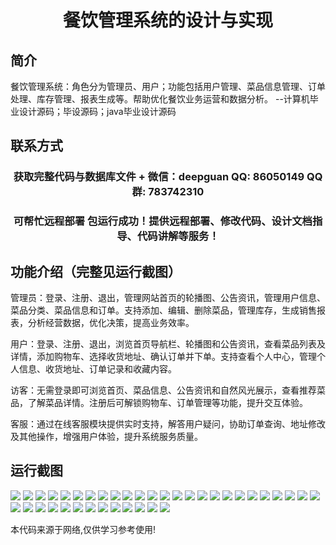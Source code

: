 <p><h1 align="center">餐饮管理系统的设计与实现</h1></p>

## 简介
餐饮管理系统：角色分为管理员、用户；功能包括用户管理、菜品信息管理、订单处理、库存管理、报表生成等。帮助优化餐饮业务运营和数据分析。    --计算机毕业设计源码；毕设源码；java毕业设计源码


## 联系方式
<p><h3 align="center">获取完整代码与数据库文件 + 微信：deepguan QQ: 86050149 QQ群: 783742310</h3></p>
<p><h3 align="center">可帮忙远程部署 包运行成功！提供远程部署、修改代码、设计文档指导、代码讲解等服务！</h3></p>

## 功能介绍（完整见运行截图）
管理员：登录、注册、退出，管理网站首页的轮播图、公告资讯，管理用户信息、菜品分类、菜品信息和订单。支持添加、编辑、删除菜品，管理库存，生成销售报表，分析经营数据，优化决策，提高业务效率。

用户：登录、注册、退出，浏览首页导航栏、轮播图和公告资讯，查看菜品列表及详情，添加购物车、选择收货地址、确认订单并下单。支持查看个人中心，管理个人信息、收货地址、订单记录和收藏内容。

访客：无需登录即可浏览首页、菜品信息、公告资讯和自然风光展示，查看推荐菜品，了解菜品详情。注册后可解锁购物车、订单管理等功能，提升交互体验。

客服：通过在线客服模块提供实时支持，解答用户疑问，协助订单查询、地址修改及其他操作，增强用户体验，提升系统服务质量。


## 运行截图
![](img/001.jpg)
![](img/002.jpg)
![](img/003.jpg)
![](img/004.jpg)
![](img/005.jpg)
![](img/006.jpg)
![](img/007.jpg)
![](img/008.jpg)
![](img/009.jpg)
![](img/010.jpg)
![](img/011.jpg)
![](img/012.jpg)
![](img/013.jpg)
![](img/014.jpg)
![](img/015.jpg)
![](img/016.jpg)
![](img/017.jpg)
![](img/018.jpg)
![](img/019.jpg)
![](img/020.jpg)
![](img/021.jpg)
![](img/022.jpg)
![](img/023.jpg)
![](img/024.jpg)
![](img/025.jpg)
![](img/026.jpg)
![](img/027.jpg)
![](img/028.jpg)
![](img/029.jpg)
![](img/030.jpg)
![](img/031.jpg)
![](img/032.jpg)
![](img/033.jpg)
![](img/034.jpg)
![](img/035.jpg)
![](img/036.jpg)
![](img/037.jpg)
![](img/038.jpg)

<p>本代码来源于网络,仅供学习参考使用!</p>
